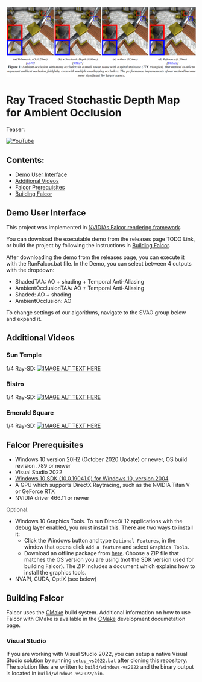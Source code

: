 ![](docs/images/teaser.png)

# Ray Traced Stochastic Depth Map for Ambient Occlusion

Teaser:

[![YouTube](http://i.ytimg.com/vi/sWEYIxme968/hqdefault.jpg)](https://www.youtube.com/watch?v=sWEYIxme968)

## Contents:

* [Demo User Interface](#demo-user-interface)
* [Additional Videos](#additional-videos)
* [Falcor Prerequisites](#falcor-prerequisites)
* [Building Falcor](#building-falcor)

## Demo User Interface

This project was implemented in [NVIDIAs Falcor rendering framework](https://github.com/NVIDIAGameWorks/Falcor).

You can download the executable demo from the releases page TODO Link, or build the project by following the instructions in [Building Falcor](#building-falcor).

After downloading the demo from the releases page, you can execute it with the RunFalcor.bat file. In the Demo, you can select between 4 outputs with the dropdown:
* ShadedTAA: AO + shading + Temporal Anti-Aliasing
* AmbientOcclusionTAA: AO + Temporal Anti-Aliasing
* Shaded: AO + shading
* AmbientOcclusion: AO

To change settings of our algorithms, navigate to the SVAO group below and expand it.

## Additional Videos

### Sun Temple
1/4 Ray-SD:
[![IMAGE ALT TEXT HERE](https://img.youtube.com/vi/sWEYIxme968/0.jpg)](https://www.youtube.com/watch?v=sWEYIxme968)

### Bistro
1/4 Ray-SD:
[![IMAGE ALT TEXT HERE](https://img.youtube.com/vi/vHRyg8kd2Yg/0.jpg)](https://www.youtube.com/watch?v=vHRyg8kd2Yg)

### Emerald Square
1/4 Ray-SD:
[![IMAGE ALT TEXT HERE](https://img.youtube.com/vi/PIQo2_nakQA/0.jpg)](https://www.youtube.com/watch?v=PIQo2_nakQA)

## Falcor Prerequisites
- Windows 10 version 20H2 (October 2020 Update) or newer, OS build revision .789 or newer
- Visual Studio 2022
- [Windows 10 SDK (10.0.19041.0) for Windows 10, version 2004](https://developer.microsoft.com/en-us/windows/downloads/windows-10-sdk/)
- A GPU which supports DirectX Raytracing, such as the NVIDIA Titan V or GeForce RTX
- NVIDIA driver 466.11 or newer

Optional:
- Windows 10 Graphics Tools. To run DirectX 12 applications with the debug layer enabled, you must install this. There are two ways to install it:
    - Click the Windows button and type `Optional Features`, in the window that opens click `Add a feature` and select `Graphics Tools`.
    - Download an offline package from [here](https://docs.microsoft.com/en-us/windows-hardware/test/hlk/windows-hardware-lab-kit#supplemental-content-for-graphics-media-and-mean-time-between-failures-mtbf-tests). Choose a ZIP file that matches the OS version you are using (not the SDK version used for building Falcor). The ZIP includes a document which explains how to install the graphics tools.
- NVAPI, CUDA, OptiX (see below)

## Building Falcor
Falcor uses the [CMake](https://cmake.org) build system. Additional information on how to use Falcor with CMake is available in the [CMake](docs/development/cmake.md) development documetation page.

### Visual Studio
If you are working with Visual Studio 2022, you can setup a native Visual Studio solution by running `setup_vs2022.bat` after cloning this repository. The solution files are written to `build/windows-vs2022` and the binary output is located in `build/windows-vs2022/bin`.